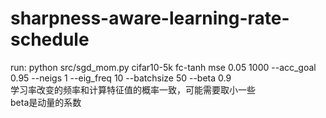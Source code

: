 # sharpness-aware-learning-rate-schedule
run: python src/sgd_mom.py cifar10-5k fc-tanh  mse  0.05 1000 --acc_goal 0.95 --neigs 1  --eig_freq 10 --batchsize 50 --beta 0.9   
学习率改变的频率和计算特征值的概率一致，可能需要取小一些  
beta是动量的系数
